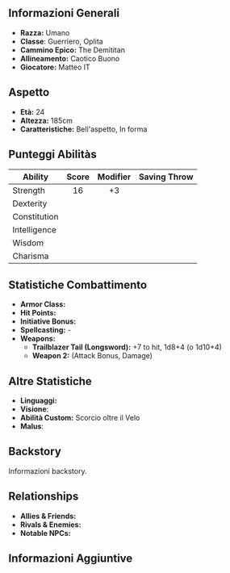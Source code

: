 ## Informazioni Generali
- **Razza:** Umano
- **Classe**: Guerriero, Oplita
- **Cammino Epico:** The Demititan
- **Allineamento:** Caotico Buono
- **Giocatore:** Matteo IT

## Aspetto
- **Età:** 24
- **Altezza:** 185cm
- **Caratteristiche:** Bell'aspetto, In forma

## Punteggi Abilitàs
| Ability      | Score | Modifier | Saving Throw |
| ------------ | :---: | :------: | :----------: |
| Strength     |  16   |    +3    |              |
| Dexterity    |       |          |              |
| Constitution |       |          |              |
| Intelligence |       |          |              |
| Wisdom       |       |          |              |
| Charisma     |       |          |              |

## Statistiche Combattimento
- **Armor Class:** 
- **Hit Points:** 
- **Initiative Bonus:** 
- **Spellcasting:** -
- **Weapons:**
  - **Trailblazer Tail (Longsword):** +7 to hit, 1d8+4 (o 1d10+4)
  - **Weapon 2:** (Attack Bonus, Damage)

## Altre Statistiche
- **Linguaggi:** 
- **Visione**:
- **Abilità Custom:** Scorcio oltre il Velo
- **Malus**: 

## Backstory
Informazioni backstory.

## Relationships
- **Allies & Friends:** 
- **Rivals & Enemies:** 
- **Notable NPCs:** 

## Informazioni Aggiuntive
